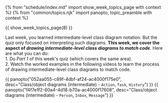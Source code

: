 {% from "schedule/index.md" import show_week_topics_page with context %}
{% from "common/topics.njk" import panopto, topic_preamble with context %}

{{ show_week_topics_page(8) }}

<div id="notices" class="d-none">
<div tags="m--tic2002">

<box type="info">

Last week, you learned intermediate-level class diagram notation. But the quiz only focused on interpreting such diagrams. **This week, we cover the aspect of _drawing intermediate-level class diagrams to match code_**. Here are what you can do:<br>
1\. Do _Part 1_ of this week's quiz (which covers the same area).<br>
2\. Watch the worked examples in the following videos to learn the process of drawing intermediate-level class diagrams to match code.

{{ panopto("052aa055-c89f-4dbf-af24-ac4000f175e0", desc="Class/object diagrams (intermediate) - `Action`, `Task`, `History`") }}
{{ panopto("f4f7e1f2-60a4-4d18-b70a-ac4000f17608", desc="Class/object diagrams (intermediate) - `Person`, `Inbox`, `Message`") }}

</box>
</div>
</div>
